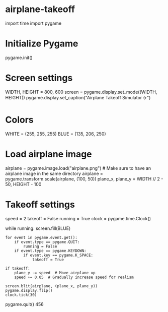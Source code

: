 # airplane-takeoff
import time
import pygame

# Initialize Pygame
pygame.init()

# Screen settings
WIDTH, HEIGHT = 800, 600
screen = pygame.display.set_mode((WIDTH, HEIGHT))
pygame.display.set_caption("Airplane Takeoff Simulator ✈️")

# Colors
WHITE = (255, 255, 255)
BLUE = (135, 206, 250)

# Load airplane image
airplane = pygame.image.load("airplane.png")  # Make sure to have an airplane image in the same directory
airplane = pygame.transform.scale(airplane, (100, 50))
plane_x, plane_y = WIDTH // 2 - 50, HEIGHT - 100

# Takeoff settings
speed = 2
takeoff = False
running = True
clock = pygame.time.Clock()

while running:
    screen.fill(BLUE)
    
    for event in pygame.event.get():
        if event.type == pygame.QUIT:
            running = False
        if event.type == pygame.KEYDOWN:
            if event.key == pygame.K_SPACE:
                takeoff = True
    
    if takeoff:
        plane_y -= speed  # Move airplane up
        speed += 0.05  # Gradually increase speed for realism
    
    screen.blit(airplane, (plane_x, plane_y))
    pygame.display.flip()
    clock.tick(30)
    
pygame.quit()
456
